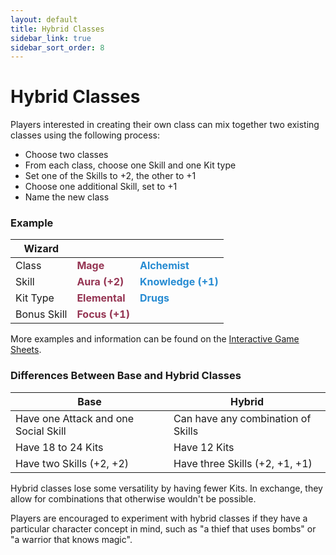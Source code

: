 ```yaml
---
layout: default
title: Hybrid Classes
sidebar_link: true
sidebar_sort_order: 8
---
```


# Hybrid Classes

Players interested in creating their own class can mix together two existing classes using the following process:

* Choose two classes
* From each class, choose one Skill and one Kit type
* Set one of the Skills to +2, the other to +1
* Choose one additional Skill, set to +1
* Name the new class


### Example

| Wizard      |                                                   |                                                       |
| ----------- | ------------------------------------------------- | ----------------------------------------------------- |
| Class       | **<span style="color:#953553">Mage</span>**       | **<span style="color:#268bd2">Alchemist</span>**      |
| Skill       | **<span style="color:#953553">Aura (+2)</span>**  | **<span style="color:#268bd2">Knowledge (+1)</span>** |
| Kit Type    | **<span style="color:#953553">Elemental</span>**  | **<span style="color:#268bd2">Drugs</span>**          |
| Bonus Skill | **<span style="color:#953553">Focus (+1)</span>** |                                                       |

More examples and information can be found on the [Interactive Game Sheets](https://docs.google.com/spreadsheets/d/1SPwXaMx6Yy55YtODYAHVMJWfV3SEqT7iQid76qavQCo/edit?usp=sharing).


### Differences Between Base and Hybrid Classes

| Base                                 | Hybrid                             |
| ------------------------------------ | ---------------------------------- |
| Have one Attack and one Social Skill | Can have any combination of Skills |
| Have 18 to 24 Kits                   | Have 12 Kits                       |
| Have two Skills (+2, +2)             | Have three Skills (+2, +1, +1)     |

Hybrid classes lose some versatility by having fewer Kits. In exchange, they allow for combinations that otherwise wouldn't be possible.

Players are encouraged to experiment with hybrid classes if they have a particular character concept in mind, such as "a thief that uses bombs" or "a warrior that knows magic".